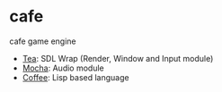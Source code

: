 # cafe
cafe game engine

- [Tea](https://github.com/cafe-engine/tea): SDL Wrap (Render, Window and Input module)
- [Mocha](https://github.com/cafe-engine/mocha): Audio module
- [Coffee](https://github.com/cafe-engine/coffee): Lisp based language